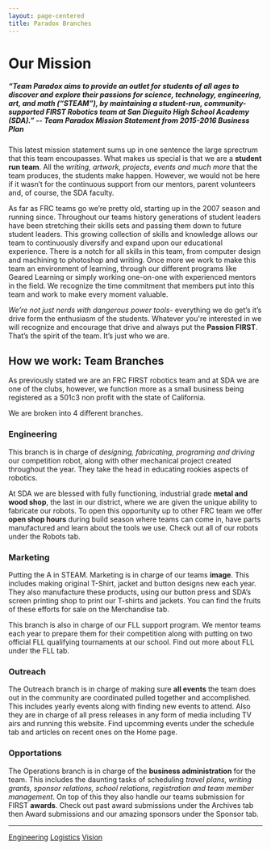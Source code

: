```yaml
---
layout: page-centered
title: Paradox Branches
---
```

# Our Mission

##### “Team Paradox aims to provide an outlet for students of all ages to discover and explore their passions for science, technology, engineering, art, and math (“STEAM”), by maintaining a student-run, community-supported FIRST Robotics team at San Dieguito High School Academy (SDA).” -- *Team Paradox Mission Statement from 2015-2016 Business Plan*

This latest mission statement sums up in one sentence the large sprectrum that this team encoupasses. What makes us special is that we are a **student run team**. All the *writing, artwork, projects, events and much more* that the team produces, the students make happen. However, we would not be here if it wasn’t for the continuous support from our mentors, parent volunteers and, of course, the SDA faculty. 

As far as FRC teams go we’re pretty old, starting up in the 2007 season and running since. Throughout our teams history generations of student leaders have been stretching their skills sets and passing them down to future student leaders. This growing collection of skills and knowledge allows our team to continuously diversify and expand upon our educational experience. There is a notch for all skills in this team, from computer design and machining to photoshop and writing. Once more we work to make this team an environment of learning, through our different programs like Geared Learning or simply working one-on-one with experienced mentors in the field. We recognize the time commitment that members put into this team and work to make every moment valuable. 

*We’re not just nerds with dangerous power tools*- everything we do get’s it’s drive form the enthusiasm of the students. Whatever you're interested in we will recognize and encourage that drive and always put the **Passion FIRST**. That’s the spirit of the team. It’s just who we are.
## How we work: Team Branches

As previously stated we are an FRC FIRST robotics team and at SDA we are one of the clubs, however, we function more as a small business being registered as a 501c3 non profit with the state of California.

We are broken into 4 different branches. 

### Engineering
This branch is in charge of *designing, fabricating, programing and driving* our competition robot, along with other mechanical project created throughout the year. They take the head in educating rookies aspects of robotics. 

At SDA we are blessed with fully functioning, industrial grade **metal and wood shop**, the last in our district, where we are given the unique ability to fabricate our robots. To open this opportunity up to other FRC team we offer **open shop hours** during build season where teams can come in, have parts manufactured and learn about the tools we use. Check out all of our robots under the Robots tab.

### Marketing
Putting the A in STEAM. Marketing is in charge of our teams **image**. This includes making original T-Shirt, jacket and button designs new each year. They also manufacture these products, using our button press and SDA’s screen printing shop to print our T-shirts and jackets. You can find the fruits of these efforts for sale on the Merchandise tab. 

This branch is also in charge of our FLL support program. We mentor teams each year to prepare them for their competition along with putting on two official FLL qualifying tournaments at our school. Find out more about FLL under the FLL tab.

### Outreach
The Outreach branch is in charge of making sure **all events** the team does out in the community are coordinated pulled together and accomplished. This includes yearly events along with finding new events to attend. Also they are in charge of all press releases in any form of media including TV airs and running this website. Find upcomming events under the schedule tab and articles on recent ones on the Home page.

### Opportations
The Operations branch is in charge of the **business administration** for the team. This includes the daunting tasks of scheduling *travel plans, writing grants, sponsor relations, school relations, registration and team member management*. On top of this they also handle our teams submission for FIRST **awards**. Check out past award submissions under the Archives tab then Award submissions and our amazing sponsors under the Sponsor tab.


<hr>
<a href="/team/branches/engineering/">Engineering</a>
<a href="/team/branches/logistics/">Logistics</a>
<a href="/team/branches/vision/">Vision</a>
